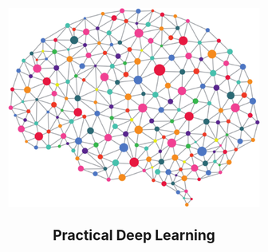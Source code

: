 <img
    src=".github/logo-dl.png"
    align="center"/>

<div align="center">
    <h1>Practical Deep Learning</h1>
</div>

